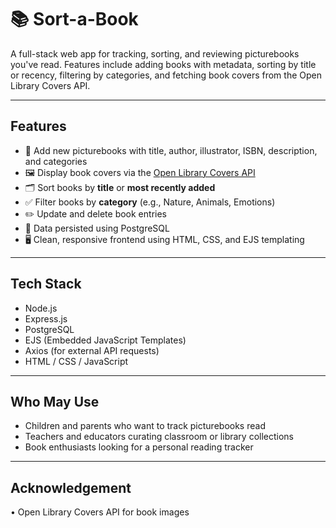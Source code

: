 # 📚 Sort-a-Book

A full-stack web app for tracking, sorting, and reviewing picturebooks you've read. Features include adding books with metadata, sorting by title or recency, filtering by categories, and fetching book covers from the Open Library Covers API.

---

## Features

- 📖 Add new picturebooks with title, author, illustrator, ISBN, description, and categories
- 🖼️ Display book covers via the [Open Library Covers API](https://openlibrary.org/dev/docs/api/covers)
- 🗂️ Sort books by **title** or **most recently added**
- ✅ Filter books by **category** (e.g., Nature, Animals, Emotions)
- ✏️ Update and delete book entries
- 💾 Data persisted using PostgreSQL
- 🖥️ Clean, responsive frontend using HTML, CSS, and EJS templating

---

## Tech Stack

- Node.js
- Express.js
- PostgreSQL
- EJS (Embedded JavaScript Templates)
- Axios (for external API requests)
- HTML / CSS / JavaScript

---

## Who May Use

- Children and parents who want to track picturebooks read  
- Teachers and educators curating classroom or library collections  
- Book enthusiasts looking for a personal reading tracker

---
 
## Acknowledgement
•	Open Library Covers API for book images

